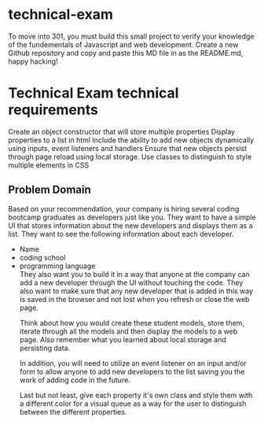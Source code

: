 # technical-exam

To move into 301, you must build this small project to verify your knowledge of the fundementals of Javascript and web development. Create a new Github repository and copy and paste this MD file in as the README.md, happy hacking!

<h1>Technical Exam technical requirements</h1>
Create an object constructor that will store multiple properties
Display properties to a list in html
Include the ability to add new objects dynamically using inputs, event listeners and handlers
Ensure that new objects persist through page reload using local storage.
Use classes to distinguish to style multiple elements in CSS

<h2>Problem Domain</h2>
Based on your recommendation, your company is hiring several coding bootcamp graduates as developers just like you. They want to have a simple UI that stores information about the new developers and displays them as a list. They want to see the following information about each developer.
<ul>
  <li>Name</li>
  <li>coding school</li>
  <li>programming language</li>

<div>
They also want you to build it in a way that anyone at the company can add a new developer through the UI without touching the code. They also want to make sure that any new developer that is added in this way is saved in the browser and not lost when you refresh or close the web page.

Think about how you would create these student models, store them, iterate through all the models and then display the models to a web page. Also remember what you learned about local storage and persisting data.

In addition, you will need to utilize an event listener on an input and/or form to allow anyone to add new developers to the list saving you the work of adding code in the future.

Last but not least, give each property it's own class and style them with a different color for a visual queue as a way for the user to distinguish between the different properties.
</div>
